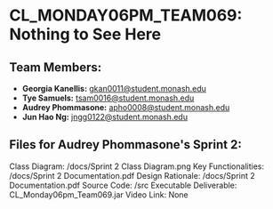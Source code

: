 # CL_MONDAY06PM_TEAM069: Nothing to See Here

## Team Members:
- **Georgia Kanellis:** gkan0011@student.monash.edu
- **Tye Samuels:** tsam0016@student.monash.edu
- **Audrey Phommasone:** apho0008@student.monash.edu
- **Jun Hao Ng:** jngg0122@student.monash.edu

## Files for Audrey Phommasone's Sprint 2:
Class Diagram: /docs/Sprint 2 Class Diagram.png
Key Functionalities: /docs/Sprint 2 Documentation.pdf
Design Rationale: /docs/Sprint 2 Documentation.pdf
Source Code: /src
Executable Deliverable: CL_Monday06pm_Team069.jar
Video Link: None

